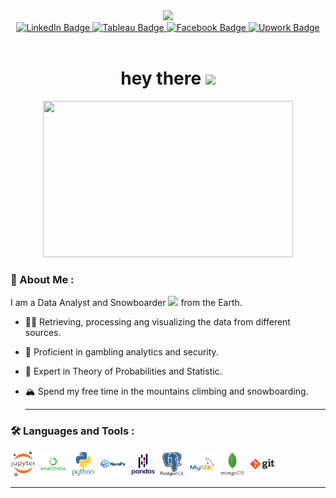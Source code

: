 
<div id="header" align="center">
  <img src="https://media.giphy.com/media/l0Iy2PyFmAFOC7m24/giphy.gif" width="100"/>
</div>
<div id="badges" align="center">
  <a href="https://www.linkedin.com/in/nikolai-boravlev/">
    <img src="https://img.shields.io/badge/LinkedIn-blue?style=for-the-badge&logo=linkedin&logoColor=white" alt="LinkedIn Badge"/>
  </a>
  <a href="https://public.tableau.com/app/profile/boravlev.n">
    <img src="https://img.shields.io/badge/Tableau-red?style=for-the-badge&logo=tableau&logoColor=white" alt="Tableau Badge"/>
  </a>
  <a href="https://www.facebook.com/n.boravlev/">
    <img src="https://img.shields.io/badge/Facebook-blue?style=for-the-badge&logo=facebook&logoColor=white" alt="Facebook Badge"/>
   <a href="https://www.upwork.com/freelancers/~01de68ece500ccbb38">
   <img src="https://img.shields.io/badge/Upwork-green?style=for-the-badge&logo=upwork&logoColor=white" alt="Upwork Badge"/>
  </a>
</div>
<div id="counter" align="center">
  <img src="https://komarev.com/ghpvc/?username=nboravlev&style=flat-square&color=blue" alt=""/>
</div>
  
 
<h1 align = 'center'>
  hey there
  <img src="https://media.giphy.com/media/hvRJCLFzcasrR4ia7z/giphy.gif" width="30px"/>
</h1>
 
  <div align="center">
  <img src="https://media.giphy.com/media/JWuBH9rCO2uZuHBFpm/giphy.gif" width="400" height="250"/>
</div>
 
  ### 📌 About Me :
  I am a Data Analyst and Snowboarder <img src="https://media.giphy.com/media/VI2UC13hwWin1MIfmi/giphy.gif" width="30"> from the Earth.
  
- :man_technologist: Retrieving, processing ang visualizing the data from different sources.

- :slot_machine: Proficient in gambling analytics and security.

- :game_die: Expert in Theory of Probabilities and Statistic.

- :mountain_snow: Spend my free time in the mountains climbing and snowboarding.

  ---
  
### :hammer_and_wrench: Languages and Tools :
  
<div>
  <img src="https://github.com/devicons/devicon/blob/master/icons/jupyter/jupyter-original-wordmark.svg" title="Jupiter" alt="Jupiter" width="40" height="40"/>&nbsp;
  <img src="https://github.com/devicons/devicon/blob/master/icons/anaconda/anaconda-original-wordmark.svg" title="Anaconda" alt="Anaconda" width="40" height="40"/>&nbsp;
  <img src="https://github.com/devicons/devicon/blob/master/icons/python/python-original-wordmark.svg" title="Python" alt="Python" width="40" height="40"/>&nbsp;
  <img src="https://github.com/devicons/devicon/blob/master/icons/numpy/numpy-original-wordmark.svg" title="Numpy" alt="Numpy" width="40" height="40"/>&nbsp;
  <img src="https://github.com/devicons/devicon/blob/master/icons/pandas/pandas-original-wordmark.svg" title="Pandas" alt="Pandas" width="40" height="40"/>&nbsp;
  <img src="https://github.com/devicons/devicon/blob/master/icons/postgresql/postgresql-original-wordmark.svg" title="PostgreSQL" alt="PostgreSQL" width="40" height="40"/>&nbsp;
  <img src="https://github.com/devicons/devicon/blob/master/icons/mysql/mysql-original-wordmark.svg"  title="MySQL" alt="MySQL" width="40" height="40"/>&nbsp;
  <img src="https://github.com/devicons/devicon/blob/master/icons/mongodb/mongodb-original-wordmark.svg" title="Mongodb" alt="Mongodb" width="40" height="40"/>&nbsp;
 <img src="https://github.com/devicons/devicon/blob/master/icons/git/git-original-wordmark.svg" title="Git" **alt="Git" width="40" height="40"/>
</div>
  
---
